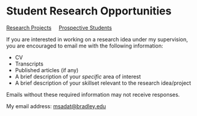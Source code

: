 # Student Research Opportunities  

[Research Projects](./README.md) &nbsp;&nbsp;&nbsp; [Prospective Students](./student-research.md) 

If you are interested in working on a research idea under my supervision, you are encouraged to email me with the following information: 

- CV
- Transcripts
- Published articles (if any)
- A brief description of your *specific* area of interest 
- A brief description of your skillset relevant to the research idea/project 

Emails without these required information may not receive responses.

My email address: msadat@bradley.edu 

